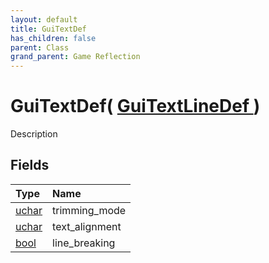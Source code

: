 ```yaml
---
layout: default
title: GuiTextDef
has_children: false
parent: Class
grand_parent: Game Reflection
---
```

# GuiTextDef( [ GuiTextLineDef ](/riftbreaker-wiki/docs/game-reflection/classes/gui_text_line_def/) )
Description 

## Fields

| Type | Name |
|:----------|:--------------|
| [uchar](/riftbreaker-wiki/docs/game-reflection/enums/uchar/) | trimming_mode |
| [uchar](/riftbreaker-wiki/docs/game-reflection/enums/uchar/) | text_alignment |
| [bool](/riftbreaker-wiki/docs/game-reflection/components/bool/) | line_breaking |

